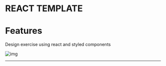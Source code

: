 # REACT TEMPLATE

# Features

Design exercise using react and styled components

![img](https://i.imgur.com/Y2dzr2C.png)

--------